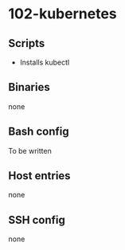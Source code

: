 # 102-kubernetes

## Scripts
- Installs kubectl

## Binaries
none

## Bash config
To be written

## Host entries
none

## SSH config
none

